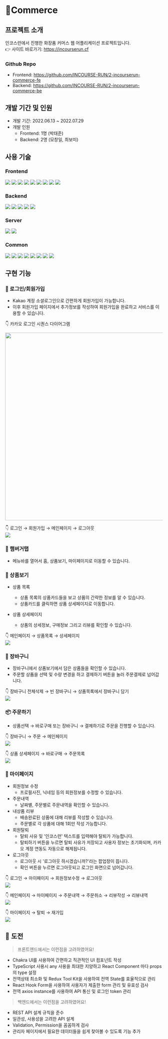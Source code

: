 # 🧴Commerce

## 프로젝트 소개
인코스런에서 진행한 화장품 커머스 웹 어플리케이션 프로젝트입니다.</br>
👉 사이트 바로가기: https://incourserun.cf

### Github Repo
* Frontend: https://github.com/INCOURSE-RUN/2-incourserun-commerce-fe
* Backend: https://github.com/INCOURSE-RUN/2-incourserun-commerce-be


## 개발 기간 및 인원
* 개발 기간: 2022.06.13 ~ 2022.07.29
* 개발 인원
    * Frontend: 1명 (박태준)
    * Backend: 2명 (모창일, 최보미)


## 사용 기술
### Frontend
<section>
<img src="https://img.shields.io/badge/HTML5-E34F26?logo=html5&logoColor=white"/> 
<img src="https://img.shields.io/badge/CSS3-1572B6?logo=css3&logoColor=white"/>
<img src="https://img.shields.io/badge/Javascript-F7DF1E?logo=javascript&logoColor=black" />
<img src="https://img.shields.io/badge/Typescript-3178C6?logo=typescript&logoColor=white" />
<img src="https://img.shields.io/badge/Next.js-000000?logo=Next.js&logoColor=white"/>
<img src="https://img.shields.io/badge/Chakra%20UI-319795?logo=Chakra%20UI&logoColor=white" />
<img src="https://img.shields.io/badge/React-61DAFB?logo=React&logoColor=black" />
<img src="https://img.shields.io/badge/React Hook Form-FF4154?logo=React&logoColor=white"/>
<img src ="https://img.shields.io/badge/Redux-764ABC?logo=redux&logoColor=white"/>
</section>
  
### Backend
<section>
<img src="https://img.shields.io/badge/Django-092E20?logo=Django&logoColor=white"/>
<img src="https://img.shields.io/badge/Django%20REST%20Framework-092E20?logo=Django&logoColor=white"/>
<img src="https://img.shields.io/badge/PostgreSQL-4169E1?logo=PostgreSQL&logoColor=white"/>
<img src="https://img.shields.io/badge/Amazon%20RDS-527FFF?logo=Amazon%20RDS&logoColor=white"/>
<img src="https://img.shields.io/badge/Amazon%20S3-569A31?logo=Amazon%20S3&logoColor=white"/>
</section>

### Server
<section>
<img src="https://img.shields.io/badge/Amazon%20AWS-232F3E?logo=Amazon%20AWS&logoColor=white"/>

<img src="https://img.shields.io/badge/Docker-2496ED?logo=Docker&logoColor=white"/>
</section>

### Common
<section>
<img src="https://img.shields.io/badge/Git-F05032?logo=Git&logoColor=white" />
<img src="https://img.shields.io/badge/Github-181717?logo=Github&logoColor=white" />
<img src="https://img.shields.io/badge/Github%20Actions-2088FF?logo=GithubActions&logoColor=white" />
<img src="https://img.shields.io/badge/Swagger-85EA2D?logo=Swagger&logoColor=black" />
<img src="https://img.shields.io/badge/Postman-FF6C37?logo=Postman&logoColor=white" />
<img src="https://img.shields.io/badge/Notion-000000?logo=Notion&logoColor=white" />
<img src="https://img.shields.io/badge/Slack-4A154B?logo=Slack&logoColor=white" />
<img src="https://img.shields.io/badge/Figma-F24E1E?logo=figma&logoColor=white" />
</section>


## 구현 기능
### 🔐 로그인/회원가입
- Kakao 계정 소셜로그인으로 간편하게 회원가입이 가능합니다.
- 이후 회원가입 페이지에서 추가정보를 작성하여 회원가입을 완료하고 서비스를 이용할 수 있습니다.

👇 카카오 로그인 시퀀스 다이어그램
<section><img src="https://i.imgur.com/cSb8ElL.png" width='600'/>
</section>


👇 로그인 → 회원가입 → 메인페이지 → 로그아웃</br>
![](https://i.imgur.com/GZKTfcc.gif)

### 🍔 햄버거탭
- 메뉴바를 열어서 홈, 상품보기, 마이페이지로 이동할 수 있습니다.

### 👀 상품보기

* 상품 목록
    - 상품 목록의 상품카드들을 보고 상품의 간략한 정보를 알 수 있습니다. 
    - 상품카드를 클릭하면 상품 상세페이지로 이동합니다. 

* 상품 상세페이지
    - 상품의 상세정보, 구매정보 그리고 리뷰를 확인할 수 있습니다.

👇 메인페이지 → 상품목록 → 상세페이지</br>
![](https://i.imgur.com/NKbocPE.gif)

### 🛒 장바구니
- 장바구니에서 상품보기에서 담은 상품들을 확인할 수 있습니다.
- 주문할 상품을 선택 및 수량 변경을 하고 결제하기 버튼을 눌러 주문결제로 넘어갑니다. 

👇 장바구니 전체삭제 → 빈 장바구니 → 상품목록에서 장바구니 담기</br>
![](https://i.imgur.com/YF9u2WB.gif)

### 📦 주문하기
- 상품선택 → 바로구매 또는 장바구니 → 결제하기로 주문을 진행할 수 있습니다.

👇 장바구니 → 주문 → 메인페이지</br>
![](https://i.imgur.com/DoOjLfq.gif)

👇 상품 상세페이지 → 바로구매 → 주문목록</br>
![](https://i.imgur.com/wqa3mc3.gif)



### 👤 마이페이지
* 회원정보 수정
    - 프로필사진, 닉네임 등의 회원정보를 수정할 수 있습니다.
* 주문내역
    - 날짜별, 주문별로 주문내역을 확인할 수 있습니다.
* 내상품 리뷰
    - 배송완료된 상품에 대해 리뷰를 작성할 수 있습니다.
    - 주문별로 각 상품에 대해 1회만 작성 가능합니다.
* 회원탈퇴
    - 탈퇴 사유 및 '인코스런' 텍스트를 입력해야 탈퇴가 가능합니다.
    - 탈퇴하기 버튼을 누르면 탈퇴 사유가 저장되고 사용자 정보는 초기화되며, 카카오 계정 연동도 자동으로 해제됩니다.
* 로그아웃
    - 로그아웃 시 '로그아웃 하시겠습니까?'라는 팝업창이 뜹니다.
    - 확인 버튼을 누르면 로그아웃되고 로그인 화면으로 넘어갑니다.

👇 로그인 → 마이페이지 → 회원정보수정 → 로그아웃</br>
![](https://i.imgur.com/sc1Cw3M.gif)

👇 메인페이지 → 마이페이지 → 주문내역 → 주문취소 → 리뷰작성 → 리뷰내역</br>
![](https://i.imgur.com/VmugQoj.gif)

👇 마이페이지 → 탈퇴 → 재가입</br>
![](https://i.imgur.com/RbREGyn.gif)

## 🌈 도전
> 프론트엔드에서는 이런점을 고려하였어요!
- Chakra UI를 사용하여 간편하고 직관적인 UI 컴포넌트 작성
- TypeScript 사용시 any 사용을 최대한 지양하고 React Component 마다 props의 type 설정
- 전역상태 최소화 및 Redux Tool Kit을 사용하여 전역 State를 효율적으로 관리 
- React Hook Form을 사용하여 사용자가 제출한 form 관리 및 유효성 검사 
- 전역 axios instance를 사용하여 API 통신 및 로그인 token 관리 

> 백엔드에서는 이런점을 고려하였어요!
- REST API 설계 규칙을 준수
- 일관성, 사용성을 고려한 API 설계
- Validation, Permission을 꼼꼼하게 검사
- 관리자 페이지에서 필요한 데이터들을 쉽게 찾아볼 수 있도록 기능 추가
